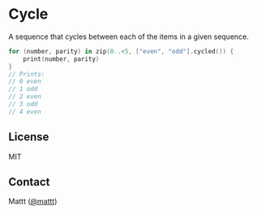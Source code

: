 # Cycle

A sequence that cycles between each of the items in a given sequence.

```swift
for (number, parity) in zip(0..<5, ["even", "odd"].cycled()) {
    print(number, parity)
}
// Prints:
// 0 even
// 1 odd
// 2 even
// 3 odd
// 4 even
```

## License

MIT

## Contact

Mattt ([@mattt](https://twitter.com/mattt))

